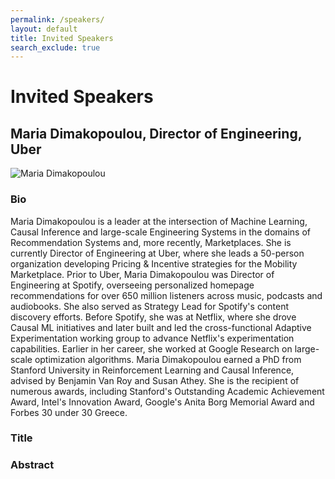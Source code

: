 ```yaml
---
permalink: /speakers/
layout: default
title: Invited Speakers
search_exclude: true
---
```


# **Invited Speakers**

## Maria Dimakopoulou, Director of Engineering, Uber

![]({{site.baseurl}}/images/maria.jpg "Maria Dimakopoulou")


### Bio
Maria Dimakopoulou is a leader at the intersection of Machine Learning, Causal Inference and large-scale Engineering Systems in the domains of Recommendation Systems and, more recently, Marketplaces. She is currently Director of Engineering at Uber, where she leads a 50-person organization developing Pricing & Incentive strategies for the Mobility Marketplace. Prior to Uber, Maria Dimakopoulou was Director of Engineering at Spotify, overseeing personalized homepage recommendations for over 650 million listeners across music, podcasts and audiobooks. She also served as Strategy Lead for Spotify's content discovery efforts. Before Spotify, she was at Netflix, where she drove Causal ML initiatives and later built and led the cross-functional Adaptive Experimentation working group to advance Netflix's experimentation capabilities. Earlier in her career, she worked at Google Research on large-scale optimization algorithms. Maria Dimakopoulou earned a PhD from Stanford University in Reinforcement Learning and Causal Inference, advised by Benjamin Van Roy and Susan Athey. She is the recipient of numerous awards, including Stanford's Outstanding Academic Achievement Award, Intel's Innovation Award, Google's Anita Borg Memorial Award and Forbes 30 under 30 Greece.

### Title

### Abstract